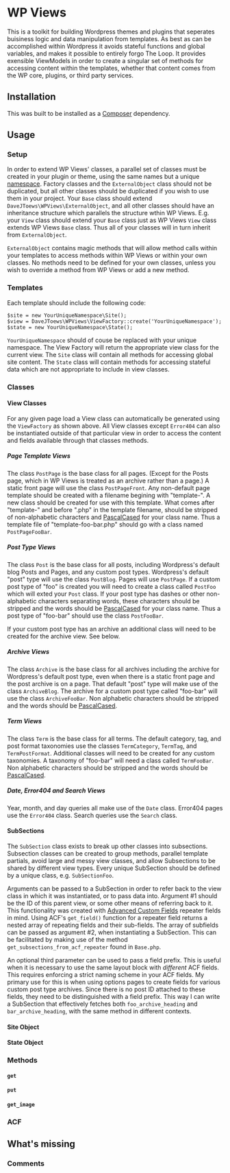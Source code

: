 # WP Views

This is a toolkit for building Wordpress themes and plugins that seperates buisiness logic and data manipulation from templates. As best as can be accomplished within Wordpress it avoids stateful functions and global variables, and makes it possible to entirely forgo The Loop. It provides exensible ViewModels in order to create a singular set of methods for accessing content within the templates, whether that content comes from the WP core, plugins, or third party services.

## Installation

This was built to be installed as a [Composer](https://getcomposer.org) dependency.

## Usage

### Setup

In order to extend WP Views' classes, a parallel set of classes must be created in your plugin or theme, using the same names but a unique [namespace](https://secure.php.net/manual/en/language.namespaces.php). Factory classes and the `ExternalObject` class should not be duplicated, but all other classes should be duplicated if you wish to use them in your project. Your `Base` class should extend `DaveJToews\WPViews\ExternalObject`, and all other classes should have an inheritance structure which parallels the structure wthin WP Views. E.g. your `View` class should extend your `Base` class just as WP Views `View` class extends WP Views `Base` class. Thus all of your classes will in turn inherit from `ExternalObject`.

`ExternalObject` contains magic methods that will allow method calls within your templates to access methods within WP Views or within your own classes. No methods need to be defined for your own classes, unless you wish to override a method from WP Views or add a new method.

### Templates

Each template should include the following code:

    $site = new YourUniqueNamespace\Site();
    $view = DaveJToews\WPViews\ViewFactory::create('YourUniqueNamespace');
    $state = new YourUniqueNamespace\State();

`YourUniqueNamespace` should of couse be replaced with your unique namespace. The View Factory will return the appropriate view class for the current view. The `Site` class will contain all methods for accessing global site content. The `State` class will contain methods for accessing stateful data which are not appropriate to include in view classes.

### Classes

#### View Classes

For any given page load a View class can automatically be generated using the `ViewFactory` as shown above. All View classes except `Error404` can also be instantiated outside of that particular view in order to access the content and fields available through that classes methods.

##### Page Template Views

The class `PostPage` is the base class for all pages. (Except for the Posts page, which in WP Views is treated as an archive rather than a page.) A static front page will use the class `PostPageFront`. Any non-default page template should be created with a filename begining with "template-". A new class should be created for use with this template. What comes after "template-" and before ".php" in the template filename, should be stripped of non-alphabetic characters and [PascalCased](http://wiki.c2.com/?PascalCase) for your class name. Thus a template file of "template-foo-bar.php" should go with a class named `PostPageFooBar`.

##### Post Type Views

The class `Post` is the base class for all posts, including Wordpress's default blog Posts and Pages, and any custom post types. Wordpress's default "post" type will use the class `PostBlog`. Pages will use `PostPage`. If a custom post type of "foo" is created you will need to create a class called `PostFoo` which will exted your `Post` class. If your post type has dashes or other non-alphabetic characters separating words, these characters should be stripped and the words should be [PascalCased](http://wiki.c2.com/?PascalCase) for your class name. Thus a post type of "foo-bar" should use the class `PostFooBar`.

If your custom post type has an archive an additional class will need to be created for the archive view. See below.

##### Archive Views

The class `Archive` is the base class for all archives including the archive for Wordpress's default post type, even when there is a static front page and the post archive is on a page. That default "post" type will make use of the class `ArchiveBlog`. The archive for a custom post type called "foo-bar" will use the class `ArchiveFooBar`. Non alphabetic characters should be stripped and the words should be [PascalCased](http://wiki.c2.com/?PascalCase).

##### Term Views

The class `Term` is the base class for all terms. The default category, tag, and post format taxonomies use the classes `TermCategory`, `TermTag`, and `TermPostFormat`. Additional classes will need to be created for any custom taxonomies. A taxonomy of "foo-bar" will need a class called `TermFooBar`. Non alphabetic characters should be stripped and the words should be [PascalCased](http://wiki.c2.com/?PascalCase).

##### Date, Error404 and Search Views

Year, month, and day queries all make use of the `Date` class. Error404 pages use the `Error404` class. Search queries use the `Search` class.

#### SubSections

The `SubSection` class exists to break up other classes into subsections. Subsection classes can be created to group methods, parallel template partials, avoid large and messy view classes, and allow Subsections to be shared by different view types. Every unique SubSection should be defined by a unique class, e.g. `SubSectionFoo`. 

Arguments can be passed to a SubSection in order to refer back to the view class in which it was instantiated, or to pass data into. Argument #1 should be the ID of this parent view, or some other means of referring back to it. This functionality was created with [Advanced Custom Fields](https://www.advancedcustomfields.com) repeater fields in mind. Using ACF's `get_field()` function for a repeater field returns a nested array of repeating fields and their sub-fields. The array of subfields can be passed as argument #2, when instantiating a SubSection. This can be facilitated by making use of the method `get_subsections_from_acf_repeater` found in `Base.php`.

An optional third parameter can be used to pass a field prefix. This is useful when it is necessary to use the same layout block with *different* ACF fields. This requires enforcing a strict naming scheme in your ACF fields. My primary use for this is when using options pages to create fields for various custom post type archives. Since there is no post ID attached to these fields, they need to be distinguished with a field prefix. This way I can write a SubSection that effectively fetches both `foo_archive_heading` and `bar_archive_heading`, with the same method in different contexts. 

#### Site Object

#### State Object

### Methods

#### `get`
#### `put`

#### `get_image`

### ACF

## What's missing

### Comments
